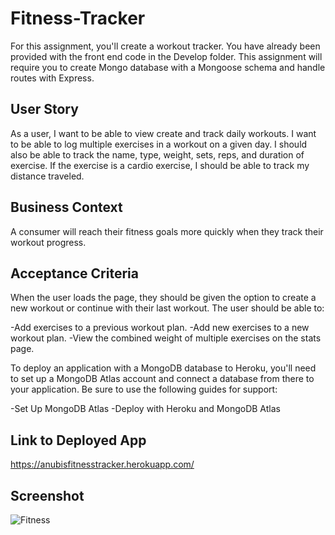 # Fitness-Tracker

For this assignment, you'll create a workout tracker. You have already been provided with the front end code in the Develop folder. This assignment will require you to create Mongo database with a Mongoose schema and handle routes with Express.

## User Story

As a user, I want to be able to view create and track daily workouts. I want to be able to log multiple exercises in a workout on a given day. I should also be able to track the name, type, weight, sets, reps, and duration of exercise. If the exercise is a cardio exercise, I should be able to track my distance traveled.


## Business Context

A consumer will reach their fitness goals more quickly when they track their workout progress.

## Acceptance Criteria

When the user loads the page, they should be given the option to create a new workout or continue with their last workout.
The user should be able to:

-Add exercises to a previous workout plan.
-Add new exercises to a new workout plan.
-View the combined weight of multiple exercises on the stats page.

To deploy an application with a MongoDB database to Heroku, you'll need to set up a MongoDB Atlas account and connect a database from there to your application. Be sure to use the following guides for support:

-Set Up MongoDB Atlas
-Deploy with Heroku and MongoDB Atlas

## Link to Deployed App
https://anubisfitnesstracker.herokuapp.com/

## Screenshot
![Fitness](https://user-images.githubusercontent.com/65513935/94984101-6739a480-04fd-11eb-86f5-09006c658773.JPG)
